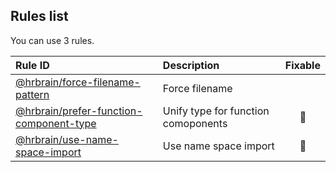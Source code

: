 <!-- This file has been automatically generated, in order to update it's content execute "npm run update" -->

## Rules list

You can use 3 rules.

| Rule ID                                                                                                                                      | Description                         | Fixable  |
| :------------------------------------------------------------------------------------------------------------------------------------------- | :---------------------------------- | :------: |
| [@hrbrain/force-filename-pattern](https://github.com/hrbrain/eslint-plugin/blob/master/docs/rules/force-filename-pattern.md)                 | Force filename                      |          |
| [@hrbrain/prefer-function-component-type](https://github.com/hrbrain/eslint-plugin/blob/master/docs/rules/prefer-function-component-type.md) | Unify type for function comoponents | :wrench: |
| [@hrbrain/use-name-space-import](https://github.com/hrbrain/eslint-plugin/blob/master/docs/rules/use-name-space-import.md)                   | Use name space import               | :wrench: |

